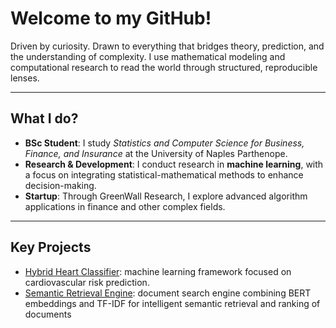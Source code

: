 # Welcome to my GitHub!

Driven by curiosity. Drawn to everything that bridges theory, prediction, and the understanding of complexity. I use mathematical modeling and computational research to read the world through structured, reproducible lenses.

---

## What I do?

- **BSc Student**: I study *Statistics and Computer Science for Business, Finance, and Insurance* at the University of Naples Parthenope.  
- **Research & Development**: I conduct research in **machine learning**, with a focus on integrating statistical-mathematical methods to enhance decision-making.   
- **Startup**: Through GreenWall Research, I explore advanced algorithm applications in finance and other complex fields.

---

## Key Projects

- [Hybrid Heart Classifier](https://github.com/aldojacopovirno/hybrid-heart-classifier): machine learning framework focused on cardiovascular risk prediction.
- [Semantic Retrieval Engine](https://github.com/aldojacopovirno/semantic-retrieval-engine): document search engine combining BERT embeddings and TF-IDF for intelligent semantic retrieval and ranking of documents
